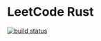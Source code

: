 # LeetCode Rust

[![build status](https://travis-ci.com/yjhmelody/leetcode-rust.svg?branch=master)](https://github.com/yjhmelody/leetcode-rust)